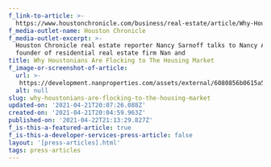 ```yaml
---
f_link-to-article: >-
  https://www.houstonchronicle.com/business/real-estate/article/Why-Houstonians-are-flocking-to-the-housing-market-15466570.php
f_media-outlet-name: Houston Chronicle
f_media-outlet-excerpt: >-
  Houston Chronicle real estate reporter Nancy Sarnoff talks to Nancy Almodovar,
  founder of residential real estate firm Nan and
title: Why Houstonians Are Flocking to The Housing Market
f_image-or-screenshot-of-article:
  url: >-
   https://development.nanproperties.com/assets/external/6080856b0615a56ff52ed603_screen_shot_2021-04-21_at_11.04.58_AM.png
  alt: null
slug: why-houstonians-are-flocking-to-the-housing-market
updated-on: '2021-04-21T20:07:26.088Z'
created-on: '2021-04-21T20:04:59.963Z'
published-on: '2021-04-22T21:13:29.827Z'
f_is-this-a-featured-article: true
f_is-this-a-developer-services-press-article: false
layout: '[press-articles].html'
tags: press-articles
---
```



